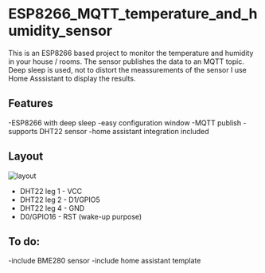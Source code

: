 # ESP8266_MQTT_temperature_and_humidity_sensor

This is an ESP8266 based project to monitor the temperature and humidity in your house / rooms. 
The sensor publishes the data to an MQTT topic. Deep sleep is used, not to distort the meassurements of the sensor I use Home Asssistant to display the results.

## Features
  -ESP8266 with deep sleep
  -easy configuration window
  -MQTT publish
  -supports DHT22 sensor
  -home assistant integration included
  
## Layout
![layout](https://github.com/Nanunan/ESP8266_MQTT_temperature_and_humidity_sensor/blob/master/Media/Layout_DHT22.png)

 - DHT22 leg 1 - VCC
 - DHT22 leg 2 - D1/GPIO5
 - DHT22 leg 4 - GND
 - D0/GPIO16 - RST (wake-up purpose)
## To do:
  -include BME280 sensor
  -include home assistant template
